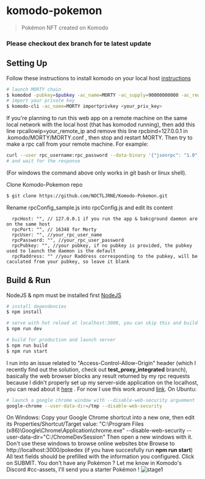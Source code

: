 # komodo-pokemon

> Pokémon NFT created on Komodo

### Please checkout dex branch for te latest update

## Setting Up
Follow these instructions to install komodo on your local host [instructions](https://docs.komodoplatform.com/notary/setup-Komodo-Notary-Node.html#install-komodo-by-compiling-it-from-source)
``` bash
# launch MORTY chain
$ komodod -pubkey=$pubkey -ac_name=MORTY -ac_supply=90000000000 -ac_reward=100000000 -ac_cc=3 -ac_staked=10 -addnode=95.217.44.58 -addnode=138.201.136.145 &
# import your private key
$ komodo-cli -ac_name=MORTY importprivkey <your_priv_key>
```
If you're planning to run this web app on a remote machine on the same local network with the local host (that has komodod running), then add this line rpcallowip=your_remote_ip and remove this line rpcbind=127.0.0.1 in .komodo/MORTY/MORTY.conf , then stop and restart MORTY.
 Then try to make a rpc call from your remote machine. For example:
 ``` bash
curl --user rpc_username:rpc_password --data-binary '{"jsonrpc": "1.0", "id":"curltest", "method": "getinfo", "params": [] }' -H 'content-type: text/plain;' http://<local_host_ip>:16348/
# and wait for the response
```
(For windows the command above only works in git bash or linux shell).

Clone Komodo-Pokemon repo
``` bash
$ git clone https://github.com/NOCTLJRNE/Komodo-Pokemon.git
```
Rename rpcConfig_sample.js into rpcConfig.js and edit its content 
```
  rpcHost: "", // 127.0.0.1 if you run the app & bakcground daemon are on the same host
  rpcPort: "", // 16348 for Morty
  rpcUser: "", //your_rpc_user_name
  rpcPassword: "", //your_rpc_user_password
  rpcPubkey: "", //your pubkey, if no pubkey is provided, the pubkey used to launch the daemon is the default
  rpcRaddress: "" //your Raddress corresponding to the pubkey, will be caculated from your pubkey, so leave it blank
```

## Build & Run
NodeJS & npm must be installed first [NodeJS](https://nodejs.org/en/)
``` bash
# install dependencies
$ npm install

# serve with hot reload at localhost:3000, you can skip this and build for production instead
$ npm run dev

# build for production and launch server
$ npm run build
$ npm run start

```
I run into an issue related to "Access-Control-Allow-Origin" header (which I recently find out the solution, check out **test_proxy_integrated** branch), basically the web browser blocks any result returned by my rpc requests because I didn't properly set up my server-side application on the localhost, you can read about it [here](https://developer.mozilla.org/en-US/docs/Web/HTTP/CORS/Errors/CORSMissingAllowOrigi) . For now I use this work around [link](https://stackoverflow.com/questions/3102819/disable-same-origin-policy-in-chrome).
On Ubuntu:
``` bash
# launch a google chrome window with --disable-web-security arguement
google-chrome --user-data-dir=/tmp --disable-web-security
````
On Windows:
Copy your Google Chrome shortcut into a new one, then edit its Properties/Shortcut/Target value: "C:\Program Files (x86)\Google\Chrome\Application\chrome.exe" --disable-web-security --user-data-dir="C:/ChromeDevSession"
Then open a new windows with it. 
Don't use these windows to browse online websites btw
Browse to http://localhost:3000/pokedex (if you have succesfully run **npm run start**)
All text fields should be prefilled with the information you configured.
Click on SUBMIT.
You don't have any Pokémon ? Let me know in Komodo's Discord #cc-assets, I'll send you a starter Pokémon !
![stage1](https://raw.githubusercontent.com/NOCTLJRNE/Komodo-Pokemon/master/img/01.JPG)
